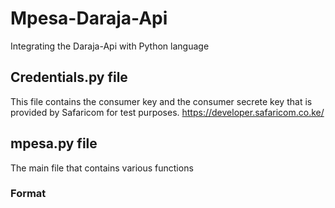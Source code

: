 # Mpesa-Daraja-Api
Integrating the Daraja-Api with Python language

## Credentials.py file
This file contains the consumer key and the consumer secrete key that is provided by Safaricom for test purposes.
https://developer.safaricom.co.ke/

## mpesa.py file
The main file that contains various functions

### Format

